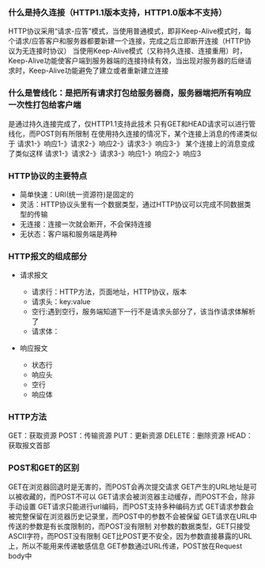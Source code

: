 ### 什么是持久连接（HTTP1.1版本支持，HTTP1.0版本不支持）

HTTP协议采用“请求-应答”模式，当使用普通模式，即非Keep-Alive模式时，每个请求/应答客户和服务器都要新建一个连接，完成之后立即断开连接（HTTP协议为无连接时协议）
当使用Keep-Alive模式（又称持久连接、连接重用）时，Keep-Alive功能使客户端到服务器端的连接持续有效，当出现对服务器的后继请求时，Keep-Alive功能避免了建立或者重新建立连接


### 什么是管线化：是把所有请求打包给服务器商，服务器端把所有响应一次性打包给客户端

是通过持久连接完成了，仅HTTP1.1支持此技术
只有GET和HEAD请求可以进行管线化，而POST则有所限制
在使用持久连接的情况下，某个连接上消息的传递类似于
请求1-》响应1-》请求2-》响应2-》请求3-》响应3-》
某个连接上的消息变成了类似这样
请求1-》请求2-》请求3-》响应1-》响应2-》响应3

### HTTP协议的主要特点

  - 简单快速：URI(统一资源符)是固定的
  - 灵活：HTTP协议头里有一个数据类型，通过HTTP协议可以完成不同数据类型的传输
  - 无连接：连接一次就会断开，不会保持连接
  - 无状态：客户端和服务端是两种

### HTTP报文的组成部分

- 请求报文

  - 请求行：HTTP方法，页面地址，HTTP协议，版本
  - 请求头：key:value
  - 空行:遇到空行，服务端知道下一行不是请求头部分了，该当作请求体解析了
  - 请求体：


- 响应报文

  - 状态行
  - 响应头
  - 空行
  - 响应体

### HTTP方法

GET：获取资源
POST：传输资源
PUT：更新资源
DELETE：删除资源
HEAD：获取报文首部

### POST和GET的区别

GET在浏览器回退时是无害的，而POST会再次提交请求
GET产生的URL地址是可以被收藏的，而POST不可以
GET请求会被浏览器主动缓存，而POST不会，除非手动设置
GET请求只能进行url编码，而POST支持多种编码方式
GET请求参数会被完整保留在浏览器历史记录里，而POST中的参数不会被保留
GET请求在URL中传送的参数是有长度限制的，而POST没有限制
对参数的数据类型，GET只接受ASCII字符，而POST没有限制
GET比POST更不安全，因为参数直接暴露的URL上，所以不能用来传递敏感信息
GET参数通过URL传递，POST放在Request body中

